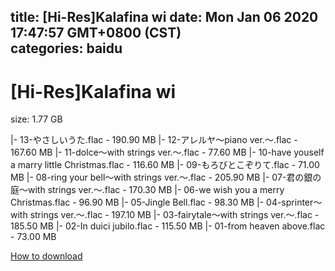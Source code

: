 
title: [Hi-Res]Kalafina wi
date: Mon Jan 06 2020 17:47:57 GMT+0800 (CST)    
categories: baidu
---

# [Hi-Res]Kalafina wi
size: 1.77 GB
 
 
|- 13-やさしいうた.flac - 190.90 MB
|- 12-アレルヤ～piano ver.～.flac - 167.60 MB
|- 11-dolce～with strings ver.～.flac - 77.60 MB
|- 10-have youself a marry little Christmas.flac - 116.60 MB
|- 09-もろびとこぞりて.flac - 71.00 MB
|- 08-ring your bell～with strings ver.～.flac - 205.90 MB
|- 07-君の銀の庭～with strings ver.～.flac - 170.30 MB
|- 06-we wish you a merry Christmas.flac - 96.90 MB
|- 05-Jingle Bell.flac - 98.30 MB
|- 04-sprinter～with strings ver.～.flac - 197.10 MB
|- 03-fairytale～with strings ver.～.flac - 185.50 MB
|- 02-In duici jubilo.flac - 115.50 MB
|- 01-from heaven above.flac - 73.00 MB

[How to download](https://bpcam.bemobtrk.com/go/2ceec3aa-1ca2-46d6-b9ff-aaa5c184517c?jno=1854)